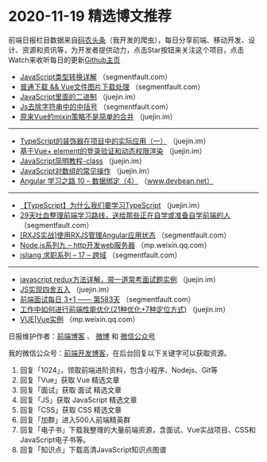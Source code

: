 # 2020-11-19 精选博文推荐

前端日报栏目数据来自[码农头条](http://hao.caibaojian.com.cn/)（我开发的爬虫），每日分享前端、移动开发、设计、资源和资讯等，为开发者提供动力，点击Star按钮来关注这个项目，点击Watch来收听每日的更新[Github主页](https://github.com/kujian/frontendDaily)
* [JavaScript类型转换详解](https://segmentfault.com/a/1190000038212297) （segmentfault.com）
* [普通下载 &amp;&amp; Vue文件图片下载处理](https://segmentfault.com/a/1190000038217824) （segmentfault.com）
* [JavaScript里面的二进制](https://juejin.im/post/6896297885710450702) （juejin.im）
* [Js去除字符串中的中括号](https://segmentfault.com/a/1190000038217801) （segmentfault.com）
* [原来Vue的mixin策略不是简单的合并](https://juejin.im/post/6896295409812488199) （juejin.im）

***
* [TypeScript的装饰器在项目中的实际应用（一）](https://juejin.im/post/6896406204315729927) （juejin.im）
* [基于Vue+ element的登录验证和动态权限渲染](https://juejin.im/post/6896294487354671117) （juejin.im）
* [JavaScript简明教程-class](https://juejin.im/post/6896402127258648583) （juejin.im）
* [JavaScript对数组的常见操作](https://juejin.im/post/6896291007596822536) （juejin.im）
* [Angular 学习之路 10 – 数据绑定（4）](https://www.devbean.net/2020/11/angular-study-road-data-binding-4/) （www.devbean.net）

***
* [【TypeScript】为什么我们要学习TypeScript](https://juejin.im/post/6896290204479717389) （juejin.im）
* [29天吐血整理前端学习路线，送给那些正在自学或准备自学前端的人](https://segmentfault.com/a/1190000038216203) （segmentfault.com）
* [[RXJS实战]使用RXJS管理Angular应用状态](https://segmentfault.com/a/1190000038205809) （segmentfault.com）
* [​Node.js系列九 &#8211; http开发web服务器](https://mp.weixin.qq.com/s?__biz=Mzg5MDAzNzkwNA==&mid=2247484436&idx=1&sn=70b0c329ec10ec01fb9bd18bd7e1f3ce) （mp.weixin.qq.com）
* [jsliang 求职系列 &#8211; 17 &#8211; 跨域](https://segmentfault.com/a/1190000038205190) （segmentfault.com）

***
* [javascript redux方法详解，带一道常考面试题实例](https://juejin.im/post/6896352557019774989) （juejin.im）
* [JS实现四舍五入](https://juejin.im/post/6896349013055012877) （juejin.im）
* [前端面试每日 3+1 —— 第583天](https://segmentfault.com/a/1190000038218729) （segmentfault.com）
* [工作中如何进行前端性能优化(21种优化+7种定位方式)](https://juejin.im/post/6896347127019290637) （juejin.im）
* [VUE|Vue实例](https://mp.weixin.qq.com/s?__biz=MzI5MTQ5NDY1MA==&mid=2247492673&idx=1&sn=9adfbe10b1b8cb77cec8cdb2054b33b7) （mp.weixin.qq.com）

日报维护作者：[前端博客](http://caibaojian.com.cn/) 、 [微博](http://weibo.com/kujian) 和 [微信公众号](https://open.weixin.qq.com/qr/code?username=caibaojian_com)

我的微信公众号：[前端开发博客](https://open.weixin.qq.com/qr/code?username=caibaojian_com)，在后台回复以下关键字可以获取资源。

1. 回复「1024」，领取前端进阶资料，包含小程序、Nodejs、Git等
2. 回复「Vue」获取 Vue 精选文章
3. 回复「面试」获取 面试 精选文章
4. 回复「JS」获取 JavaScript 精选文章
5. 回复「CSS」获取 CSS 精选文章
6. 回复「加群」进入500人前端精英群
7. 回复「电子书」下载我整理的大量前端资源，含面试、Vue实战项目、CSS和JavaScript电子书等。
8. 回复「知识点」下载高清JavaScript知识点图谱